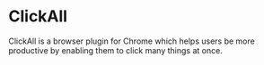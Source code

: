 # ClickAll
ClickAll is a browser plugin for Chrome which helps users be more productive by enabling them to click many things at once.
